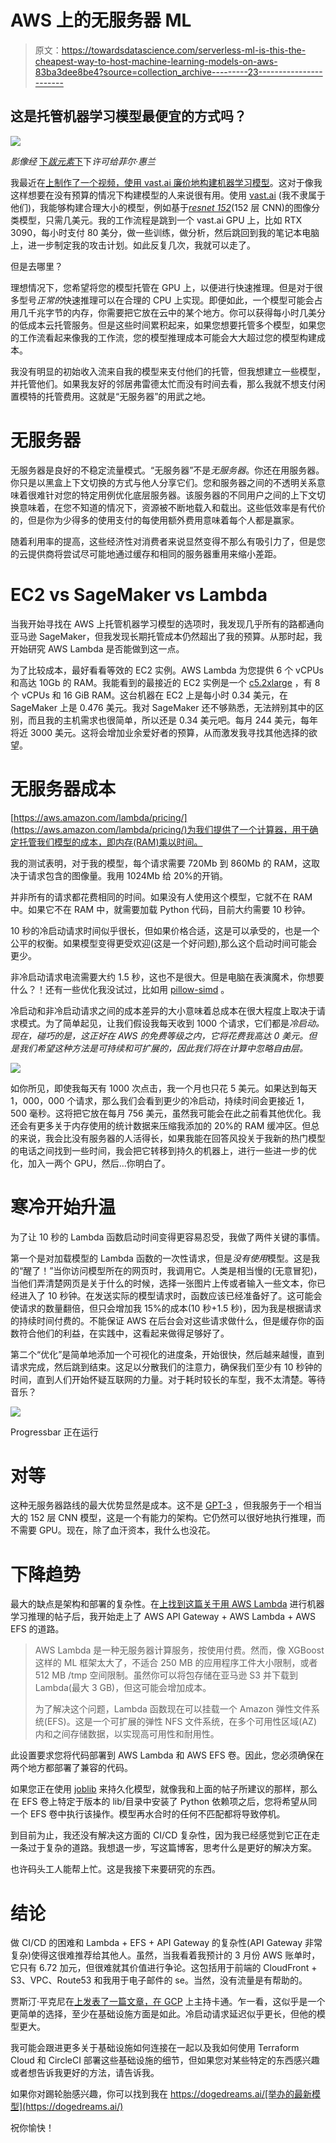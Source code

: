 # AWS 上的无服务器 ML

> 原文：<https://towardsdatascience.com/serverless-ml-is-this-the-cheapest-way-to-host-machine-learning-models-on-aws-83ba3dee8be4?source=collection_archive---------23----------------------->

## 这是托管机器学习模型最便宜的方式吗？

![](img/4e7cd4fc1e732ddfa91a5d4866656271.png)

*影像经* [下*跋元素*下](https://elements.envato.com/man-and-woman-hanging-modern-painting-on-wall-in-a-PPDMCDM)下*许可给菲尔·惠兰*

我最近在[上制作了一个视频，使用 vast.ai 廉价地构建机器学习模型](https://www.youtube.com/watch?v=cPsQBJ7Y9n0)。这对于像我这样想要在没有预算的情况下构建模型的人来说很有用。使用 [vast.ai](https://vast.ai/) (我不隶属于他们)，我能够构建合理大小的模型，例如基于[*resnet 152*](https://pytorch.org/hub/pytorch_vision_resnet/)(152 层 CNN)的图像分类模型，只需几美元。我的工作流程是跳到一个 vast.ai GPU 上，比如 RTX 3090，每小时支付 80 美分，做一些训练，做分析，然后跳回到我的笔记本电脑上，进一步制定我的攻击计划。如此反复几次，我就可以走了。

但是去哪里？

理想情况下，您希望将您的模型托管在 GPU 上，以便进行快速推理。但是对于很多型号*正常的*快速推理可以在合理的 CPU 上实现。即便如此，一个模型可能会占用几千兆字节的内存，你需要把它放在云中的某个地方。你可以获得每小时几美分的低成本云托管服务。但是这些时间累积起来，如果您想要托管多个模型，如果您的工作流看起来像我的工作流，您的模型推理成本可能会大大超过您的模型构建成本。

我没有明显的初始收入流来自我的模型来支付他们的托管，但我想建立一些模型，并托管他们。如果我友好的邻居弗雷德太忙而没有时间去看，那么我就不想支付闲置模特的托管费用。这就是“无服务器”的用武之地。

# 无服务器

无服务器是良好的不稳定流量模式。“无服务器”不是*无服务器*。你还在用服务器。你只是以黑盒上下文切换的方式与他人分享它们。您和服务器之间的不透明关系意味着很难针对您的特定用例优化底层服务器。该服务器的不同用户之间的上下文切换意味着，在您不知道的情况下，资源被不断地载入和载出。这些低效率是有代价的，但是你为少得多的使用支付的每使用额外费用意味着每个人都是赢家。

随着利用率的提高，这些经济性对消费者来说显然变得不那么有吸引力了，但是您的云提供商将尝试尽可能地通过缓存和相同的服务器重用来缩小差距。

# EC2 vs SageMaker vs Lambda

当我开始寻找在 AWS 上托管机器学习模型的选项时，我发现几乎所有的路都通向亚马逊 SageMaker，但我发现长期托管成本仍然超出了我的预算。从那时起，我开始研究 AWS Lambda 是否能做到这一点。

为了比较成本，最好看看等效的 EC2 实例。AWS Lambda 为您提供 6 个 vCPUs 和高达 10Gb 的 RAM。我能看到的最接近的 EC2 实例是一个 [c5.2xlarge](https://aws.amazon.com/ec2/pricing/on-demand/) ，有 8 个 vCPUs 和 16 GiB RAM。这台机器在 EC2 上是每小时 0.34 美元，在 SageMaker 上是 0.476 美元。我对 SageMaker 还不够熟悉，无法辨别其中的区别，而且我的主机需求也很简单，所以还是 0.34 美元吧。每月 244 美元，每年将近 3000 美元。这将会增加业余爱好者的预算，从而激发我寻找其他选择的欲望。

# 无服务器成本

[https://aws.amazon.com/lambda/pricing/](https://aws.amazon.com/lambda/pricing/)为我们提供了一个计算器，用于确定托管我们模型的成本，即内存(RAM)乘以时间。

我的测试表明，对于我的模型，每个请求需要 720Mb 到 860Mb 的 RAM，这取决于请求包含的图像量。我用 1024Mb 给 20%的开销。

并非所有的请求都花费相同的时间。如果没有人使用这个模型，它就不在 RAM 中。如果它不在 RAM 中，就需要加载 Python 代码，目前大约需要 10 秒钟。

10 秒的冷启动请求时间似乎很长，但如果价格合适，这是可以承受的，也是一个公平的权衡。如果模型变得更受欢迎(这是一个好问题),那么这个启动时间可能会更少。

非冷启动请求电流需要大约 1.5 秒，这也不是很大。但是电脑在表演魔术，你想要什么？！还有一些优化我没试过，比如用 [pillow-simd](https://aws.amazon.com/blogs/compute/creating-faster-aws-lambda-functions-with-avx2/) 。

冷启动和非冷启动请求之间的成本差异的大小意味着总成本在很大程度上取决于请求模式。为了简单起见，让我们假设我每天收到 1000 个请求，它们都是*冷启动。现在，碰巧的是，这正好在 AWS 的免费等级之内，它将花费我高达 0 美元。但是我们希望这种方法是可持续和可扩展的，因此我们将在计算中忽略自由层。*

![](img/3e3da1bc76af4f192564dc3aea307b69.png)

如你所见，即使我每天有 1000 次点击，我一个月也只花 5 美元。如果达到每天 1，000，000 个请求，那么我们会看到更少的冷启动，持续时间会更接近 1，500 毫秒。这将把它放在每月 756 美元，虽然我可能会在此之前看其他优化。我还会有更多关于内存使用的统计数据来压缩我添加的 20%的 RAM 缓冲区。但总的来说，我会比没有服务器的人活得长，如果我能在回答风投关于我新的热门模型的电话之间找到一些时间，我会把它转移到持久的机器上，进行一些进一步的优化，加入一两个 GPU，然后…你明白了。

# 寒冷开始升温

为了让 10 秒的 Lambda 函数启动时间变得更容易忍受，我做了两件关键的事情。

第一个是对加载模型的 Lambda 函数的一次性请求，但是*没有使用*模型。这是我的“醒了！”当你访问模型所在的网页时，我调用它。人类是相当慢的(无意冒犯)，当他们弄清楚网页是关于什么的时候，选择一张图片上传或者输入一些文本，你已经进入了 10 秒钟。在发送实际的模型请求时，函数应该已经准备好了。这可能会使请求的数量翻倍，但只会增加我 15%的成本(10 秒+1.5 秒)，因为我是根据请求的持续时间付费的。不能保证 AWS 在后台会对这些请求做什么，但是缓存你的函数符合他们的利益，在实践中，这看起来做得足够好了。

第二个“优化”是简单地添加一个可视化的进度条，开始很快，然后越来越慢，直到请求完成，然后跳到结束。这足以分散我们的注意力，确保我们至少有 10 秒钟的时间，直到人们开始怀疑互联网的力量。对于耗时较长的车型，我不太清楚。等待音乐？

![](img/a2d535ec54ce88ecc67f165990b46e3d.png)

Progressbar 正在运行

# 对等

这种无服务器路线的最大优势显然是成本。这不是 [GPT-3](https://en.wikipedia.org/wiki/GPT-3) ，但我服务于一个相当大的 152 层 CNN 模型，这是一个有能力的架构。它仍然可以很好地执行推理，而不需要 GPU。现在，除了血汗资本，我什么也没花。

# 下降趋势

最大的缺点是架构和部署的复杂性。在[上找到这篇关于用 AWS Lambda](https://aws.amazon.com/blogs/compute/pay-as-you-go-machine-learning-inference-with-aws-lambda/) 进行机器学习推理的帖子后，我开始走上了 AWS API Gateway + AWS Lambda + AWS EFS 的道路。

> AWS Lambda 是一种无服务器计算服务，按使用付费。然而，像 XGBoost 这样的 ML 框架太大了，不适合 250 MB 的应用程序工件大小限制，或者 512 MB /tmp 空间限制。虽然你可以将包存储在亚马逊 S3 并下载到 Lambda(最大 3 GB)，但这可能会增加成本。
> 
> 为了解决这个问题，Lambda 函数现在可以挂载一个 Amazon 弹性文件系统(EFS)。这是一个可扩展的弹性 NFS 文件系统，在多个可用性区域(AZ)内和之间存储数据，以实现高可用性和耐用性。

此设置要求您将代码部署到 AWS Lambda 和 AWS EFS 卷。因此，您必须确保在两个地方都部署了兼容的代码。

如果您正在使用 [joblib](https://joblib.readthedocs.io/) 来持久化模型，就像我和上面的帖子所建议的那样，那么在 EFS 卷上特定于版本的 lib/目录中安装了 Python 依赖项之后，您将希望从同一个 EFS 卷中执行该操作。模型再水合时的任何不匹配都将导致停机。

到目前为止，我还没有解决这方面的 CI/CD 复杂性，因为我已经感觉到它正在走一条过于复杂的道路。我想退一步，写这篇博客，思考什么是更好的解决方案。

也许码头工人能帮上忙。这是我接下来要研究的东西。

# 结论

做 CI/CD 的困难和 Lambda + EFS + API Gateway 的复杂性(API Gateway 非常复杂)使得这很难推荐给其他人。虽然，当我看着我预计的 3 月份 AWS 账单时，它只有 6.72 加元，但很难就其价值进行争论。这包括用于前端的 CloudFront + S3、VPC、Route53 和我用于电子邮件的 se。当然，没有流量是有帮助的。

贾斯汀·平克尼在[上发表了一篇文章，在 GCP](https://www.justinpinkney.com/making-toonify/) 上主持卡通。乍一看，这似乎是一个更简单的选择，至少在基础设施方面是如此。冷启动请求延迟似乎更长，但他的模型更大。

我可能会跟进更多关于基础设施如何连接在一起以及我如何使用 Terraform Cloud 和 CircleCI 部署这些基础设施的细节，但如果您对某些特定的东西感兴趣或者想告诉我更好的方法，请告诉我。

如果你对踢轮胎感兴趣，你可以找到我在 https://dogedreams.ai/[举办的最新模型](https://dogedreams.ai/)

祝你愉快！
